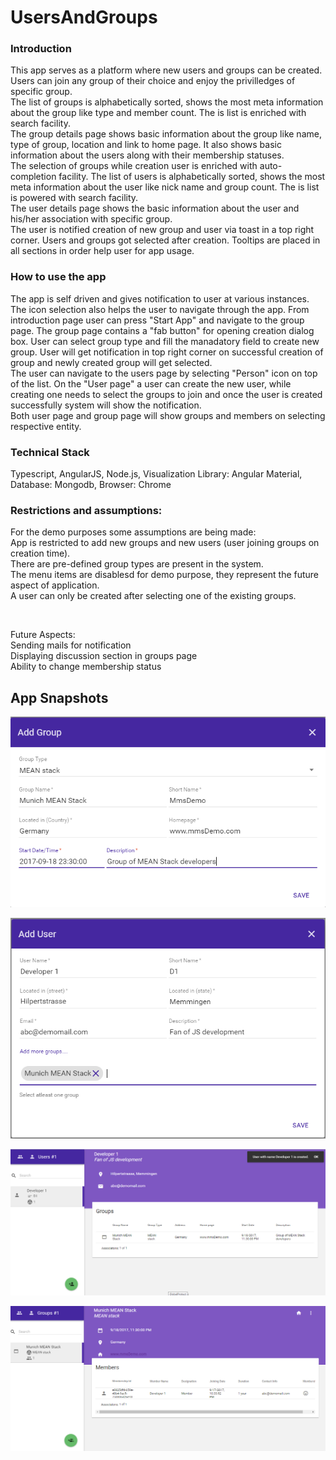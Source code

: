 # UsersAndGroups
 <h3>Introduction</h3>
<p>
 This app serves as a platform where new users and groups can be created. Users can join any group of their
 choice and enjoy the privilledges of specific group.
 <br>
 The list of groups is alphabetically sorted, shows the most meta information about the group like type and member count.
 The is list is enriched with search facility.
 <br>
 The group details page shows basic information about the group like name, type of group, location and link to
 home page. It also shows basic information about the users along with their membership statuses.
 <br>
 The selection of groups while creation user is enriched with auto-completion facility.
 The list of users is alphabetically sorted, shows the most meta information about the user like nick name and group count.
 The is list is powered with search facility.
 <br>
 The user details page shows the basic information about the user and his/her association with specific group.
 <br>
 The user is notified creation of new group and user via toast in a top right corner. Users and groups got selected after creation.
 Tooltips are placed in all sections in order help user for app usage.
 
 <h3>How to use the app</h3>
<p>
 The app is self driven and gives notification to user at various instances. The icon selection also helps the user to
 navigate through the app. From introduction page user can press "Start App" and navigate to the group page. The group
 page contains a "fab button" for opening creation dialog box. User can select group type and fill the manadatory field
 to create new group. User will get notification in top right corner on successful creation of group and newly created
 group will get selected.
<br>
The user can navigate to the users page by selecting "Person" icon on top of the list. On the "User page" a user
can create the new user, while creating one needs to select the groups to join and once the user is created successfully
system will show the notification.
<br>
Both user page and group page will show groups and members on selecting respective entity.
</p>

<h3>Technical Stack</h3>
<p>
  Typescript, AngularJS, Node.js, Visualization Library: Angular Material, Database: Mongodb, Browser: Chrome
</p>

<h3>Restrictions and assumptions:</h3>
<p>
  For the demo purposes some assumptions are being made:
    <br>App is restricted to add new groups and new users (user joining groups on creation time).
    <br>There are pre-defined group types are present in the system.
    <br>The menu items are disablesd for demo purpose, they represent the future aspect of application.
    <br>A user can only be created after selecting one of the existing groups.
</p>
<br />
<p>Future Aspects:
      <br> Sending mails for notification
      <br>Displaying discussion section in groups page
      <br>Ability to change membership status
</p>

## App Snapshots
![Alt text](https://github.com/amittkSharma/UsersAndGroups/blob/master/images/AddGroup.PNG?raw=true "Add Group")

![Alt text](https://github.com/amittkSharma/UsersAndGroups/blob/master/images/AddUser.PNG?raw=true "Add User")

![Alt text](https://github.com/amittkSharma/UsersAndGroups/blob/master/images/UserDetailsPage.PNG?raw=true "User Details Page")

![Alt text](https://github.com/amittkSharma/UsersAndGroups/blob/master/images/GroupDetailsPage.PNG?raw=true "Group Details Page")

